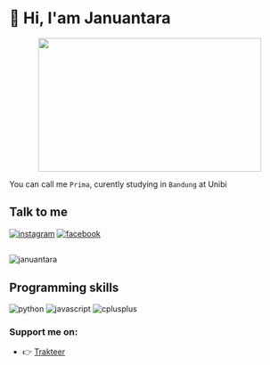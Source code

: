 # :wave: Hi, I'am Januantara

<p align="center">
    <img src="https://i.gifer.com/fetch/w300-preview/86/865a8c96389a6feed2213a9dc5af4291.gif" height="240" width="400"/>
</p>


You can call me `Prima`, curently studying in `Bandung` at Unibi


## Talk to me

[![instagram](https://img.shields.io/badge/Instagram-E4405F?style=for-the-badge&logo=instagram&logoColor=white)](https://www.instagram.com/c0derz_hax0r)
[![facebook](https://img.shields.io/badge/Facebook-00599C?style=for-the-badge&logo=facebook&logoColor=white)](https://web.facebook.com/s3ct0r.cr3w)

##

<p><img align="left" src="https://github-readme-stats.vercel.app/api/top-langs?username=coderzhaxor&show_icons=true&locale=en&layout=compact&theme=nightowl" alt="januantara" /></p><br />

##
## Programming skills

![python](https://img.shields.io/badge/Python-16a085?style=for-the-badge&logo=Python&logoColor=white)
![javascript](https://img.shields.io/badge/JavaScript-323330?style=for-the-badge&logo=javascript&logoColor=F7DF1E)
![cplusplus](https://img.shields.io/badge/C%2B%2B-00599C?style=for-the-badge&logo=c%2B%2B&logoColor=white)

### Support me on:

- 👉 [Trakteer](https://trakteer.id/c0derzhax0r/tip?utm_source=github)
